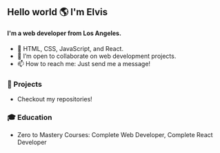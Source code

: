 ## Hello world :earth_americas: I'm Elvis 
#### I'm a web developer from Los Angeles.

- 🌱 HTML, CSS, JavaScript, and React. 
- 👯 I’m open to collaborate on web development projects.
- 📫 How to reach me: Just send me a message!

### :floppy_disk: Projects
- Checkout my repositories!

### :mortar_board: Education
- Zero to Mastery Courses: Complete Web Developer, Complete React Developer
